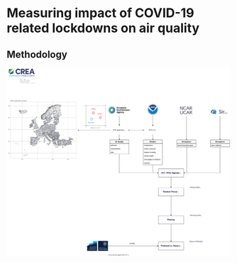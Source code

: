 # Measuring impact of COVID-19 related lockdowns on air quality


## Methodology
![Alt text](./doc/methodology.svg)